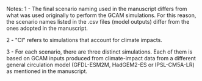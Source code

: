 Notes:
1 - The final scenario naming used in the manuscript differs from what was used originally to perform the GCAM simulations. For this reason, the scenario names listed in the .csv files (model outputs) differ from the ones adopted in the manuscript.

2 - "CI" refers to simulations that account for climate impacts.

3 - For each scenario, there are three distinct simulations. Each of them is based on GCAM inputs produced from climate-impact data from a different general circulation model (GFDL-ESM2M, HadGEM2-ES or IPSL-CM5A-LR) as mentioned in the manuscript.

